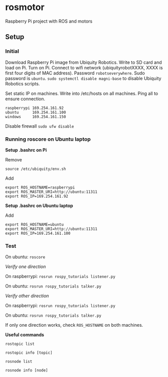 # rosmotor
Raspberry Pi project with ROS and motors

## Setup

### Initial

Download Raspberry Pi image from Ubiquity Robotics. Write to SD card and load on Pi.
Turn on Pi. Connect to wifi network (ubiquityrobotXXXX, XXXX is first four digits of MAC address). Password ```robotseverywhere```.
Sudo password is ```ubuntu```.
```sudo systemctl disable magni-base``` to disable Ubiquity Robotics scripts.

Set static IP on machines. Write into /etc/hosts on all machines. Ping all to ensure connection.
```
raspberrypi 169.254.161.92
ubuntu      169.254.161.100
windows     169.254.161.150
```

Disable firewall ```sudo ufw disable```

### Running roscore on Ubuntu laptop

**Setup .bashrc on Pi**

Remove

```source /etc/ubiquity/env.sh```

Add

```
export ROS_HOSTNAME=raspberrypi
export ROS_MASTER_URI=http://ubuntu:11311
export ROS_IP=169.254.161.92
```

**Setup .bashrc on Ubuntu laptop**

Add

```
export ROS_HOSTNAME=ubuntu
export ROS_MASTER_URI=http://ubuntu:11311
export ROS_IP=169.254.161.100
```

### Test

On ubuntu: ```roscore```

*Verify one direction*

On raspberrypi: ```rosrun rospy_tutorials listener.py```

On ubuntu: ```rosrun rospy_tutorials talker.py```

*Verify other direction*

On raspberrypi: ```rosrun rospy_tutorials listener.py```

On ubuntu: ```rosrun rospy_tutorials talker.py```

If only one direction works, check ```ROS_HOSTNAME``` on both machines.

**Useful commands**

```rostopic list```

```rostopic info [topic]```

```rosnode list```

```rosnode info [node]```

